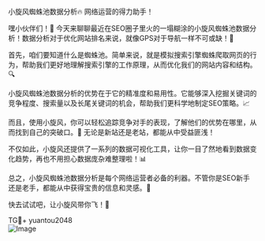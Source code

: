 小旋风蜘蛛池数据分析🔥 网络运营的得力助手！

嘿小伙伴们！👋 今天来聊聊最近在SEO圈子里火的一塌糊涂的小旋风蜘蛛池数据分析！数据分析对于优化网站排名来说，就像GPS对于导航一样不可或缺！🎯

首先，咱们要知道什么是蜘蛛池。简单来说，就是模拟搜索引擎蜘蛛爬取网页的行为，帮助我们更好地理解搜索引擎的工作原理，从而优化我们的网站内容和结构。🔍

小旋风蜘蛛池数据分析的优势在于它的精准度和易用性。它能够深入挖掘关键词的竞争程度、搜索量以及长尾关键词的机会，帮助我们更科学地制定SEO策略。📈

而且，使用小旋风，你可以轻松追踪竞争对手的表现，了解他们的优势在哪里，从而找到自己的突破口。🤝 无论是新站还是老站，都能从中受益匪浅！

不仅如此，小旋风还提供了一系列的数据可视化工具，让你一目了然地看到数据变化趋势，再也不用担心数据庞杂难整理啦！📊

总之，小旋风蜘蛛池数据分析是每个网络运营者必备的利器。不管你是SEO新手还是老手，都能从中获得宝贵的信息和灵感。🚀

快去试试吧，让小旋风带你飞！💨

TG💪+ yuantou2048  
![Image](https://github.com/user-attachments/assets/42a5a4a5-fea9-4a1d-8aa0-73e57e430cca)